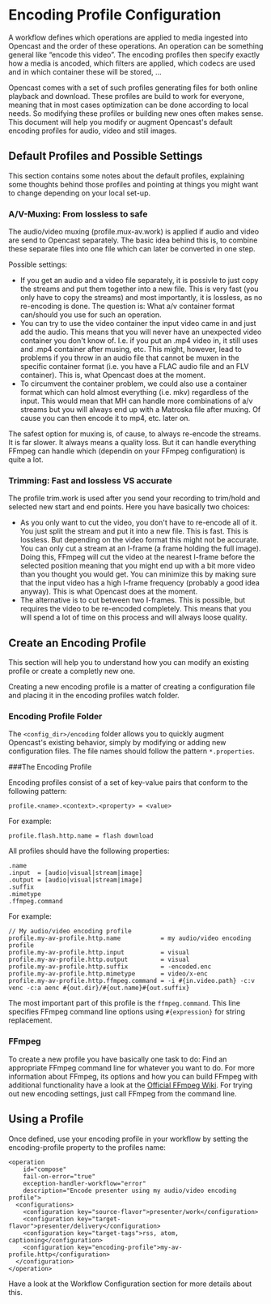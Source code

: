 Encoding Profile Configuration
==============================

A workflow defines which operations are applied to media ingested into Opencast and the order of these operations. An
operation can be something general like “encode this video”. The encoding profiles then specify exactly how a media is
ancoded, which filters are applied, which codecs are used and in which container these will be stored, …

Opencast comes with a set of such profiles generating files for both online playback and download. These profiles are
build to work for everyone, meaning that in most cases optimization can be done according to local needs. So modifying
these profiles or building new ones often makes sense. This document will help you modify or augment Opencast's
default encoding profiles for audio, video and still images.

Default Profiles and Possible Settings
--------------------------------------

This section contains some notes about the default profiles, explaining some thoughts behind those profiles and pointing
at things you might want to change depending on your local set-up.

### A/V-Muxing: From lossless to safe

The audio/video muxing (profile.mux-av.work) is applied if audio and video are send to Opencast separately. The basic
idea behind this is, to combine these separate files into one file which can later be converted in one step.

Possible settings:

 - If you get an audio and a video file separately, it is possivle to just copy the streams and put them together into a
   new file. This is very fast (you only have to copy the streams) and most importantly, it is lossless, as no
   re-encoding is done. The question is: What a/v container format can/should you use for such an operation.
 - You can try to use the video container the input video came in and just add the audio. This means that you will never
   have an unexpected video container you don't know of. I.e. if you put an .mp4 video in, it still uses and .mp4
   container after musing, etc. This might, however, lead to problems if you throw in an audio file that cannot be muxen
   in the specific container format (i.e. you have a FLAC audio file and an FLV container). This is, what Opencast
   does at the moment.
 - To circumvent the container problem, we could also use a container format which can hold almost everything (i.e. mkv)
   regardless of the input. This would mean that MH can handle more combinations of a/v streams but you will always end
   up with a Matroska file after muxing. Of cause you can then encode it to mp4, etc. later on.

The safest option for muxing is, of cause, to always re-encode the streams. It is far slower. It always means a quality
loss. But it can handle everything FFmpeg can handle which (dependin on your FFmpeg configuration) is quite a lot.


### Trimming: Fast and lossless VS accurate

The profile trim.work is used after you send your recording to trim/hold and selected new start and end points. Here you
have basically two choices:

 - As you only want to cut the video, you don't have to re-encode all of it. You just split the stream and put it into a
   new file. This is fast. This is lossless. But depending on the video format this might not be accurate. You can only
   cut a stream at an I-frame (a frame holding the full image). Doing this, FFmpeg will cut the video at the nearest
   I-frame before the selected position meaning that you might end up with a bit more video than you thought you would
   get. You can minimize this by making sure that the input video has a high I-frame frequency (probably a good idea
   anyway). This is what Opencast does at the moment.
 - The alternative is to cut between two I-frames. This is possible, but requires the video to be re-encoded completely.
   This means that you will spend a lot of time on this process and will always loose quality.


Create an Encoding Profile
--------------------------

This section will help you to understand how you can modify an existing profile or create a completly new one.

Creating a new encoding profile is a matter of creating a configuration file and placing it in the encoding profiles
watch folder.

### Encoding Profile Folder

The `<config_dir>/encoding` folder allows you to quickly augment Opencast's existing behavior, simply by modifying or
adding new configuration files. The file names should follow the pattern `*.properties`.


###The Encoding Profile

Encoding profiles consist of a set of key-value pairs that conform to the following pattern:

    profile.<name>.<context>.<property> = <value>

For example:

    profile.flash.http.name = flash download

All profiles should have the following properties:

    .name
    .input  = [audio|visual|stream|image]
    .output = [audio|visual|stream|image]
    .suffix
    .mimetype
    .ffmpeg.command

For example:

    // My audio/video encoding profile
    profile.my-av-profile.http.name           = my audio/video encoding profile
    profile.my-av-profile.http.input          = visual
    profile.my-av-profile.http.output         = visual
    profile.my-av-profile.http.suffix         = -encoded.enc
    profile.my-av-profile.http.mimetype       = video/x-enc
    profile.my-av-profile.http.ffmpeg.command = -i #{in.video.path} -c:v venc -c:a aenc #{out.dir}/#{out.name}#{out.suffix}

The most important part of this profile is the `ffmpeg.command`. This line specifies FFmpeg command line options using
`#{expression}` for string replacement.


### FFmpeg

To create a new profile you have basically one task to do: Find an appropriate FFmpeg command line for whatever you want
to do. For more information about FFmpeg, its options and how you can build FFmpeg with additional functionality have a
look at the [Official FFmpeg Wiki](http://trac.ffmpeg.org/wiki). For trying out new encoding settings, just call FFmpeg
from the command line.


Using a Profile
---------------

Once defined, use your encoding profile in your workflow by setting the encoding-profile property to the profiles name:

    <operation
        id="compose"
        fail-on-error="true"
        exception-handler-workflow="error"
        description="Encode presenter using my audio/video encoding profile">
      <configurations>
        <configuration key="source-flavor">presenter/work</configuration>
        <configuration key="target-flavor">presenter/delivery</configuration>
        <configuration key="target-tags">rss, atom, captioning</configuration>
        <configuration key="encoding-profile">my-av-profile.http</configuration>
      </configuration>
    </operation>

Have a look at the Workflow Configuration section for more details about this.

